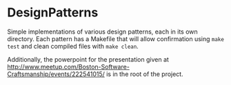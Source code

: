 # DesignPatterns
Simple implementations of various design patterns, each in its own directory. Each pattern has a Makefile that will allow confirmation using `make test` and clean compiled files with `make clean`.

Additionally, the powerpoint for the presentation given at http://www.meetup.com/Boston-Software-Craftsmanship/events/222541015/ is in the root of the project.
